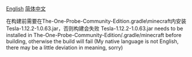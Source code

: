 [English](README.EN.md)
[简体中文](README.CN.md)


在构建前需要在The-One-Probe-Community-Edition\.gradle\minecraft内安装Tesla-1.12.2-1.0.63.jar，否则构建会失败
Tesla-1.12.2-1.0.63.jar needs to be installed in The-One-Probe-Community-Edition/.gradle/minecraft before building, otherwise the build will fail
(My native language is not English, there may be a little deviation in meaning, sorry)
